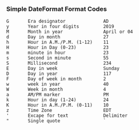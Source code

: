 ### Simple DateFormat Format Codes

    G       Era designator              AD
    y       Year in four digits         2019
    M       Month in year               April or 04
    d       Day in month                27
    h       Hour in A.M./P.M. (1-12)    11
    H       Hour in Day (0-23)          23
    m       minute in hour              23
    s       Second in minute            55
    S       Millisecond                 234
    E       Day in week                 Sunday
    D       Day in year                 117
    F       Day of week in month        2
    w       week in year                40
    W       Week in month               4
    a       AM/PM marker                PM
    k       Hour in day (1-24)          24
    K       Hour in A.M./P.M. (0-11)    10
    z       Time Zone                   EDT
    '       Excape for text             Delimiter
    "       Single quote                `